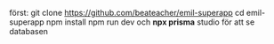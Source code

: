 först: git clone https://github.com/beateacher/emil-superapp
cd emil-superapp
npm install 
npm run dev
och **npx prisma** studio för att se databasen 
